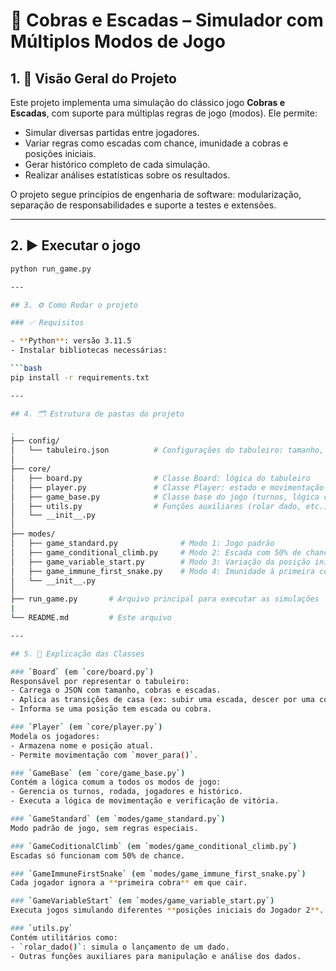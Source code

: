 # 🐍 Cobras e Escadas – Simulador com Múltiplos Modos de Jogo

## 1. 🎯 Visão Geral do Projeto

Este projeto implementa uma simulação do clássico jogo **Cobras e Escadas**, com suporte para múltiplas regras de jogo (modos). Ele permite:

- Simular diversas partidas entre jogadores.
- Variar regras como escadas com chance, imunidade a cobras e posições iniciais.
- Gerar histórico completo de cada simulação.
- Realizar análises estatísticas sobre os resultados.

O projeto segue princípios de engenharia de software: modularização, separação de responsabilidades e suporte a testes e extensões.

---

## 2. ▶️ Executar o jogo
```bash
python run_game.py

---

## 3. ⚙️ Como Rodar o projeto

### ✅ Requisitos

- **Python**: versão 3.11.5
- Instalar bibliotecas necessárias:

```bash
pip install -r requirements.txt

---

## 4. 🗂️ Estrutura de pastas do projeto

.
├── config/
│   └── tabuleiro.json          # Configurações do tabuleiro: tamanho, escadas e cobras
│
├── core/
│   ├── board.py                # Classe Board: lógica do tabuleiro
│   ├── player.py               # Classe Player: estado e movimentação dos jogadores
│   ├── game_base.py            # Classe base do jogo (turnos, lógica comum)
│   ├── utils.py                # Funções auxiliares (rolar dado, etc.)
│   └── __init__.py
│
├── modes/
│   ├── game_standard.py              # Modo 1: Jogo padrão
│   ├── game_conditional_climb.py     # Modo 2: Escada com 50% de chance de subit
│   ├── game_variable_start.py        # Modo 3: Variação da posição inicial do jogador 2
│   ├── game_immune_first_snake.py    # Modo 4: Imunidade à primeira cobra do jogador 2
│   └── __init__.py
│
├── run_game.py       # Arquivo principal para executar as simulações
|         
└── README.md         # Este arquivo

---

## 5. 🧱 Explicação das Classes

### `Board` (em `core/board.py`)
Responsável por representar o tabuleiro:
- Carrega o JSON com tamanho, cobras e escadas.
- Aplica as transições de casa (ex: subir uma escada, descer por uma cobra).
- Informa se uma posição tem escada ou cobra.

### `Player` (em `core/player.py`)
Modela os jogadores:
- Armazena nome e posição atual.
- Permite movimentação com `mover_para()`.

### `GameBase` (em `core/game_base.py`)
Contém a lógica comum a todos os modos de jogo:
- Gerencia os turnos, rodada, jogadores e histórico.
- Executa a lógica de movimentação e verificação de vitória.

### `GameStandard` (em `modes/game_standard.py`)
Modo padrão de jogo, sem regras especiais.

### `GameCoditionalClimb` (em `modes/game_conditional_climb.py`)
Escadas só funcionam com 50% de chance.

### `GameImmuneFirstSnake` (em `modes/game_immune_first_snake.py`)
Cada jogador ignora a **primeira cobra** em que cair.

### `GameVariableStart` (em `modes/game_variable_start.py`)
Executa jogos simulando diferentes **posições iniciais do Jogador 2**.

### `utils.py`
Contém utilitários como:
- `rolar_dado()`: simula o lançamento de um dado.
- Outras funções auxiliares para manipulação e análise dos dados.


